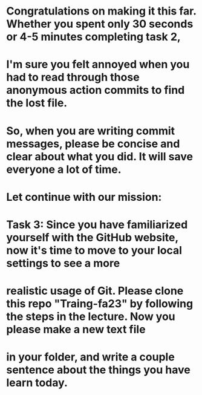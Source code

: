 # Congratulations on making it this far. Whether you spent only 30 seconds or 4-5 minutes completing task 2, 
# I'm sure you felt annoyed when you had to read through those anonymous action commits to find the lost file.

# So, when you are writing commit messages, please be concise and clear about what you did. It will save everyone a lot of time.

# Let continue with our mission:
# Task 3: Since you have familiarized yourself with the GitHub website, now it's time to move to your local settings to see a more
# realistic usage of Git. Please clone this repo "Traing-fa23" by following the steps in the lecture. Now you please make a new text file
# in your folder, and write a couple sentence about the things you have learn today.
